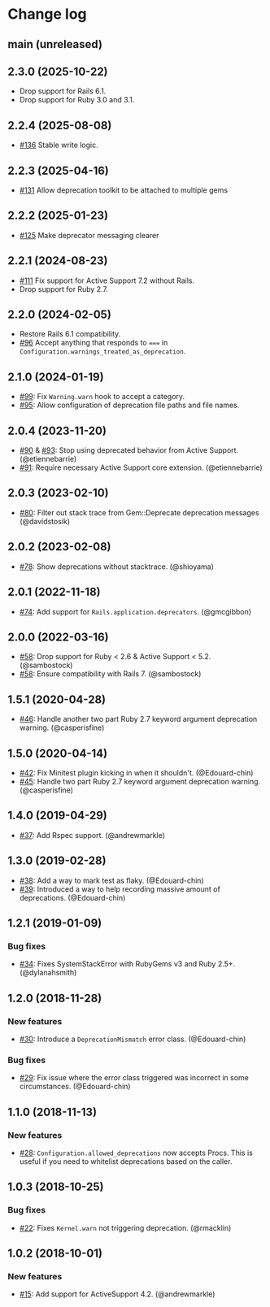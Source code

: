 # Change log

## main (unreleased)

## 2.3.0 (2025-10-22)

* Drop support for Rails 6.1.
* Drop support for Ruby 3.0 and 3.1.

## 2.2.4 (2025-08-08)

* [#136](https://github.com/Shopify/deprecation_toolkit/pull/136) Stable write logic.

## 2.2.3 (2025-04-16)

* [#131](https://github.com/Shopify/deprecation_toolkit/pull/131) Allow deprecation toolkit to be attached to multiple gems

## 2.2.2 (2025-01-23)

* [#125](https://github.com/Shopify/deprecation_toolkit/pull/125) Make deprecator messaging clearer

## 2.2.1 (2024-08-23)

* [#111](https://github.com/Shopify/deprecation_toolkit/pull/111) Fix support for Active Support 7.2 without Rails.
* Drop support for Ruby 2.7.

## 2.2.0 (2024-02-05)

* Restore Rails 6.1 compatibility.
* [#96](https://github.com/Shopify/deprecation_toolkit/pull/96) Accept anything that responds to `===` in `Configuration.warnings_treated_as_deprecation`.

## 2.1.0 (2024-01-19)

* [#99](https://github.com/Shopify/deprecation_toolkit/pull/99): Fix `Warning.warn` hook to accept a category.
* [#95](https://github.com/Shopify/deprecation_toolkit/pull/95): Allow configuration of deprecation file paths and file names.

## 2.0.4 (2023-11-20)

* [#90](https://github.com/Shopify/deprecation_toolkit/pull/90) & [#93](https://github.com/Shopify/deprecation_toolkit/pull/93): Stop using deprecated behavior from Active Support. (@etiennebarrie)
* [#91](https://github.com/Shopify/deprecation_toolkit/pull/91): Require necessary Active Support core extension. (@etiennebarrie)

## 2.0.3 (2023-02-10)

* [#80](https://github.com/Shopify/deprecation_toolkit/pull/80): Filter out stack trace from Gem::Deprecate deprecation messages (@davidstosik)

## 2.0.2 (2023-02-08)

* [#78](https://github.com/Shopify/deprecation_toolkit/pull/78): Show deprecations without stacktrace. (@shioyama)

## 2.0.1 (2022-11-18)

* [#74](https://github.com/Shopify/deprecation_toolkit/pull/74): Add support for `Rails.application.deprecators`. (@gmcgibbon)

## 2.0.0 (2022-03-16)

* [#58](https://github.com/Shopify/deprecation_toolkit/pull/58): Drop support for Ruby < 2.6 & Active Support < 5.2. (@sambostock)
* [#58](https://github.com/Shopify/deprecation_toolkit/pull/58): Ensure compatibility with Rails 7. (@sambostock)

## 1.5.1 (2020-04-28)

* [#46](https://github.com/Shopify/deprecation_toolkit/pull/46): Handle another two part Ruby 2.7 keyword argument deprecation warning. (@casperisfine)

## 1.5.0 (2020-04-14)

* [#42](https://github.com/Shopify/deprecation_toolkit/pull/42): Fix Minitest plugin kicking in when it shouldn't. (@Edouard-chin)
* [#45](https://github.com/Shopify/deprecation_toolkit/pull/45): Handle two part Ruby 2.7 keyword argument deprecation warning. (@casperisfine)

## 1.4.0 (2019-04-29)

* [#37](https://github.com/Shopify/deprecation_toolkit/pull/37): Add Rspec support. (@andrewmarkle)

## 1.3.0 (2019-02-28)

* [#38](https://github.com/Shopify/deprecation_toolkit/pull/38): Add a way to mark test as flaky. (@Edouard-chin)
* [#39](https://github.com/Shopify/deprecation_toolkit/pull/39): Introduced a way to help recording massive amount of deprecations. (@Edouard-chin)

## 1.2.1 (2019-01-09)

### Bug fixes
* [#34](https://github.com/Shopify/deprecation_toolkit/pull/34): Fixes SystemStackError with RubyGems v3 and Ruby 2.5+. (@dylanahsmith)

## 1.2.0 (2018-11-28)

### New features

* [#30](https://github.com/Shopify/deprecation_toolkit/pull/30): Introduce a `DeprecationMismatch` error class. (@Edouard-chin)
### Bug fixes
* [#29](https://github.com/Shopify/deprecation_toolkit/pull/29): Fix issue where the error class triggered was incorrect in some circumstances. (@Edouard-chin)

## 1.1.0 (2018-11-13)

### New features

* [#28](https://github.com/Shopify/deprecation_toolkit/pull/28): `Configuration.allowed_deprecations` now accepts Procs.
  This is useful if you need to whitelist deprecations based on the caller.

## 1.0.3 (2018-10-25)

### Bug fixes

* [#22](https://github.com/Shopify/deprecation_toolkit/pull/22): Fixes `Kernel.warn` not triggering deprecation. (@rmacklin)

## 1.0.2 (2018-10-01)

### New features

* [#15](https://github.com/Shopify/deprecation_toolkit/pull/15): Add support for ActiveSupport 4.2. (@andrewmarkle)
